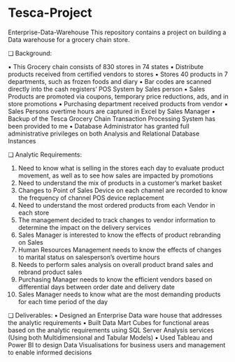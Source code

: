 # Tesca-Project
 Enterprise-Data-Warehouse
This repository contains a project on building a Data warehouse for a grocery chain store.

❑ Background:

▪ This Grocery chain consists of 830 stores in 74 states
▪ Distribute products received from certified vendors to stores
▪ Stores 40 products in 7 departments, such as frozen foods and diary
▪ Bar codes are scanned directly into the cash registers’ POS System by Sales person
▪ Sales Products are promoted via coupons, temporary price reductions, ads, and in store promotions
▪ Purchasing department received products from vendor
▪ Sales Persons overtime hours are captured in Excel by Sales Manager
▪ Backup of the Tesca Grocery Chain Transaction Processing System has been provided to me
▪ Database Administrator has granted full administrative privileges on both Analysis and Relational Database Instances

❑ Analytic Requirements:
1. Need to know what is selling in the stores each day to evaluate product movement, as well as to see how sales are impacted by promotions
2. Need to understand the mix of products in a customer’s market basket
3. Changes to Point of Sales Device on each channel are recorded to know the frequency of channel POS device replacement
4. Need to understand the most ordered products from each Vendor in each store
5. The management decided to track changes to vendor information to determine the impact on the delivery services
6. Sales Manager is interested to know the effects of product rebranding on Sales
7. Human Resources Management needs to know the effects of changes to marital status on salesperson’s overtime hours
8. Needs to perform sales analysis on overall product brand sales and rebrand product sales
9. Purchasing Manager needs to know the efficient vendors based on differential days between order date and delivery date
10. Sales Manager needs to know what are the most demanding products for each time period of the day

❑ Deliverables:
▪ Designed an Enterprise Data ware house that addresses the analytic requirements
▪ Built Data Mart Cubes for functional areas based on the analytic requirements using SQL Server Analysis services (Using both Multidimensional and Tabular Models)
▪ Used Tableau and Power BI to design Data Visualisations for business users and management to enable informed decisions
